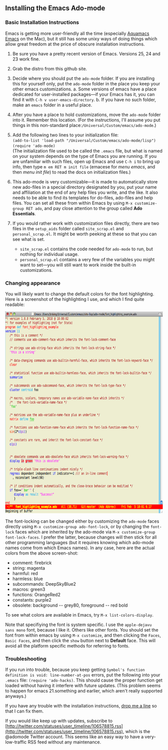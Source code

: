 ## Installing the Emacs Ado-mode
### Basic Installation Instructions

Emacs is getting more user-friendly all the time (especially [Aquamacs Emacs](http://aquamacs.org) on the Mac), but it still has some unixy ways of doing things which allow great freedom at the price of obscure installation instructions.

1. Be sure you have a pretty recent version of Emacs. Versions 25, 24 and 23 work fine.

2. Grab the distro from this github site.

3. Decide where you should put the `ado-mode` folder. If you are installing this for yourself only, put the `ado-mode` folder in the place you keep your other emacs customizations.
  a. Some versions of emacs have a place dedicated for user-installed packages&mdash;if your Emacs has it, you can find it with `C-h v user-emacs-directory`.
  b. If you have no such folder, make an `emacs` folder in a useful place.

4. After you have a place to hold customizations, move the `ado-mode` folder into it. Remember this location. (For the instructions, I'll assume you put things in this non-standard place:`/Universal/Custom/emacs/ado-mode`.)

5. Add the following two lines to your initialization file: \
  `(add-to-list 'load-path "/Universal/Custom/emacs/ado-mode/lisp")` \
  `(require 'ado-mode)` \
  (The initialization file used to be called the `.emacs` file, but what is named on your system depends on the type of Emacs you are running. If you are unfamiliar with such files, open up Emacs and use `C-h i` to bring up info, then type `m em RET m init file` (emacese for _menu emacs_, and then _menu init file_) to read the docs on initialization files.)
6. This ado-mode is very customizable&mdash;it is made to automatically store new ado-files in a special directory designated by you, put your name and affiliation at the end of any help files you write, and the like. It also needs to be able to find its templates for do-files, ado-files and help files. You can set all these from within Emacs by using  `M-x customize-group RET ado`, and pay close attention to the group called **Ado Essentials**. 

7. If you would rather work with customization files directly, there are two files in the `setup_aids` folder called `site_scrap.el` and `personal_scrap.el`. It might be worth peeking at these so that you can see what is set.
    * `site_scrap.el` contains the code needed for `ado-mode` to run, but nothing for individual usage.
    * `personal_scrap.el` contains a very few of the variables you might want to set&mdash;you will still want to work inside the built-in customizations.
	     
### Changing appearance
	
You will likely want to change the default colors for the font highlighting. Here is a screenshot of the highlighting I use, and which I find quite readable:
	<div style="text-align: center;"><img src="docs4github/ado_highlighting.png" width="880" height="646" alt="highlighing example"></div>
	
The font-locking can be changed either by customizing the `ado-mode` faces directly using `M-x customize-group ado-font-lock`, or by changing the `font-lock` faces which are inherited by the ado-mode via `M-x customize-group font-lock-faces`. I prefer the latter, because changes will then stick for all other programming languages (but it requires knowing which ado-mode names come from which Emacs names). In any case, here are the actual colors from the above screen-shot:
  * comment: firebrick
  * string: magenta
  * harmful: red
  * harmless: blue
  * subcommands: DeepSkyBlue2
  * macros: green3
  * functions: OrangeRed2
  * constants: purple2
  * obsolete: background -- grey80, foreground -- red bold
	
To see what colors are available in Emacs, try `M-x list-colors-display`.
	
Note that specifiying the font is system specific. I use the `apple-dejavu sans mono` font, because I like it. Others like other fonts. You should set the font from within emacs by using `M-x customize`, and then clicking the `Faces`, `Basic Faces`, and then click the `show` button next to **Default** face. This will avoid all the platform specific methods for referring to fonts.

### Troubleshooting
	
If you run into trouble, because you keep getting `Symbol's function definition is void: line-number-at-pos` errors, put the following into your `.emacs` file: `(require 'ado-hacks)`. This should cause the proper function get loaded without having it interfere with future updates. (This problem seems to happen for emacs 21.something and earlier, which aren't really supported anyways.)	

If you have any trouble with the installation instructions, [drop me a line](&#109;&#97;&#105;&#108;&#116;&#111;:&#98;&#114;&#105;&#115;&#105;&#110;&#103;&#64;&#109;&#97;&#99;&#46;&#99;&#111;&#109;) so that I can fix them.

If you would like keep up with updates, subscribe to [http://twitter.com/statuses/user_timeline/106578815.rss](http://twitter.com/statuses/user_timeline/106578815.rss), which is the @adomode Twitter account. This seems like an easy way to have a very-low-traffic RSS feed without any maintenance.
